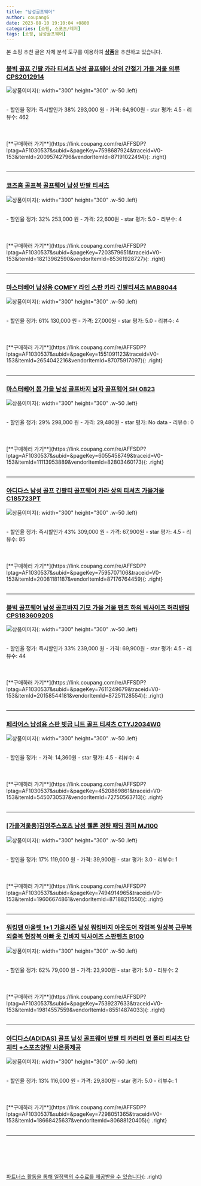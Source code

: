 ```yaml
---
title: "남성골프웨어"
author: coupang6
date: 2023-08-10 19:10:04 +0800
categories: [쇼핑, 스포츠/레저]
tags: [쇼핑, 남성골프웨어]
---
```


본 쇼핑 추천 글은 자체 분석 도구를 이용하여 [**상품**](https://link.coupang.com/a/bao1ui)을 추천하고 있습니다.

### [볼빅 골프 긴팔 카라 티셔츠 남성 골프웨어 상의 간절기 가을 겨울 의류 CPS2012914](https://link.coupang.com/re/AFFSDP?lptag=AF1030537&subid=&pageKey=7598687924&traceid=V0-153&itemId=20095742796&vendorItemId=87191022494)

![상품이미지](https://thumbnail9.coupangcdn.com/thumbnails/remote/230x230ex/image/vendor_inventory/a6ca/f720260de27cb3dd855ab4e0b200d35914b8b2b3a72c3303d68e27fb42ed.JPG){: width="300" height="300" .w-50 .left}


<br>
- 할인율 정가: 즉시할인가 38%  293,000   원
- 가격: 64,900원
- star 평가: 4.5
- 리뷰수: 462
<br>
<br>
<br>
<br>
[**구매하러 가기**](https://link.coupang.com/re/AFFSDP?lptag=AF1030537&subid=&pageKey=7598687924&traceid=V0-153&itemId=20095742796&vendorItemId=87191022494){: .right}
<br>
<br>

---

### [코즈홈 골프복 골프웨어 남성 반팔 티셔츠](https://link.coupang.com/re/AFFSDP?lptag=AF1030537&subid=&pageKey=7203579651&traceid=V0-153&itemId=18213962590&vendorItemId=85361928727)

![상품이미지](https://thumbnail6.coupangcdn.com/thumbnails/remote/230x230ex/image/vendor_inventory/1e21/18e921bf4d59dac267edaeb6e873f2cfc187339c3861c070529fe9260053.jpg){: width="300" height="300" .w-50 .left}


<br>
- 할인율 정가: 32%  253,000   원
- 가격: 22,600원
- star 평가: 5.0
- 리뷰수: 4
<br>
<br>
<br>
<br>
[**구매하러 가기**](https://link.coupang.com/re/AFFSDP?lptag=AF1030537&subid=&pageKey=7203579651&traceid=V0-153&itemId=18213962590&vendorItemId=85361928727){: .right}
<br>
<br>

---

### [마스터베어 남성용 COMFY 라인 스판 카라 긴팔티셔츠 MAB8044](https://link.coupang.com/re/AFFSDP?lptag=AF1030537&subid=&pageKey=1551091123&traceid=V0-153&itemId=2654042216&vendorItemId=87075917097)

![상품이미지](https://thumbnail8.coupangcdn.com/thumbnails/remote/230x230ex/image/vendor_inventory/e80e/aae444c533661d28ca60b502d9c2fa435b01f57e6225312bac0295ad6860.jpg){: width="300" height="300" .w-50 .left}


<br>
- 할인율 정가: 61%  130,000   원
- 가격: 27,000원
- star 평가: 5.0
- 리뷰수: 4
<br>
<br>
<br>
<br>
[**구매하러 가기**](https://link.coupang.com/re/AFFSDP?lptag=AF1030537&subid=&pageKey=1551091123&traceid=V0-153&itemId=2654042216&vendorItemId=87075917097){: .right}
<br>
<br>

---

### [마스터베어 봄 가을 남성 골프바지 남자 골프웨어 SH 0823](https://link.coupang.com/re/AFFSDP?lptag=AF1030537&subid=&pageKey=6055458749&traceid=V0-153&itemId=11113953889&vendorItemId=82803460173)

![상품이미지](https://thumbnail6.coupangcdn.com/thumbnails/remote/230x230ex/image/vendor_inventory/b3f6/984e12398df591cee8c7db539da0c65e383ece1712a3de30aa25491c80bf.jpg){: width="300" height="300" .w-50 .left}


<br>
- 할인율 정가: 29%  298,000   원
- 가격: 29,480원
- star 평가: No data
- 리뷰수: 0
<br>
<br>
<br>
<br>
[**구매하러 가기**](https://link.coupang.com/re/AFFSDP?lptag=AF1030537&subid=&pageKey=6055458749&traceid=V0-153&itemId=11113953889&vendorItemId=82803460173){: .right}
<br>
<br>

---

### [아디다스 남성 골프 긴팔티 골프웨어 카라 상의 티셔츠 가을겨울 C185723PT](https://link.coupang.com/re/AFFSDP?lptag=AF1030537&subid=&pageKey=7595707106&traceid=V0-153&itemId=20081181187&vendorItemId=87176764459)

![상품이미지](https://thumbnail6.coupangcdn.com/thumbnails/remote/230x230ex/image/vendor_inventory/8d84/4894c0cf3f3ad5ba0d31b876b893fa84ea81e0d96b7d2e69377a94cf167f.JPG){: width="300" height="300" .w-50 .left}


<br>
- 할인율 정가: 즉시할인가 43%  309,000   원
- 가격: 67,900원
- star 평가: 4.5
- 리뷰수: 85
<br>
<br>
<br>
<br>
[**구매하러 가기**](https://link.coupang.com/re/AFFSDP?lptag=AF1030537&subid=&pageKey=7595707106&traceid=V0-153&itemId=20081181187&vendorItemId=87176764459){: .right}
<br>
<br>

---

### [볼빅 골프웨어 남성 골프바지 기모 가을 겨울 팬츠 하의 빅사이즈 허리밴딩 CPS18360920S](https://link.coupang.com/re/AFFSDP?lptag=AF1030537&subid=&pageKey=7611249679&traceid=V0-153&itemId=20158544181&vendorItemId=87251128554)

![상품이미지](https://thumbnail7.coupangcdn.com/thumbnails/remote/230x230ex/image/vendor_inventory/3647/96d5833b45368739b11b1ff63da1d8afb680f2274e4db24d97e623e15588.JPG){: width="300" height="300" .w-50 .left}


<br>
- 할인율 정가: 즉시할인가 33%  239,000   원
- 가격: 69,900원
- star 평가: 4.5
- 리뷰수: 44
<br>
<br>
<br>
<br>
[**구매하러 가기**](https://link.coupang.com/re/AFFSDP?lptag=AF1030537&subid=&pageKey=7611249679&traceid=V0-153&itemId=20158544181&vendorItemId=87251128554){: .right}
<br>
<br>

---

### [페라어스 남성용 스판 빗금 니트 골프 티셔츠 CTYJ2034W0](https://link.coupang.com/re/AFFSDP?lptag=AF1030537&subid=&pageKey=4520869861&traceid=V0-153&itemId=5450730537&vendorItemId=72750563713)

![상품이미지](https://thumbnail6.coupangcdn.com/thumbnails/remote/230x230ex/image/retail/images/7105330857498151-8fd45228-e303-48f6-b3d2-ecf9760fb1c7.jpg){: width="300" height="300" .w-50 .left}


<br>
- 할인율 정가: 
- 가격: 14,360원
- star 평가: 4.5
- 리뷰수: 4
<br>
<br>
<br>
<br>
[**구매하러 가기**](https://link.coupang.com/re/AFFSDP?lptag=AF1030537&subid=&pageKey=4520869861&traceid=V0-153&itemId=5450730537&vendorItemId=72750563713){: .right}
<br>
<br>

---

### [[가을겨울용]김영주스포츠 남성 웰론 경량 패딩 점퍼 MJ100](https://link.coupang.com/re/AFFSDP?lptag=AF1030537&subid=&pageKey=7494914965&traceid=V0-153&itemId=19606674861&vendorItemId=87188211550)

![상품이미지](https://thumbnail10.coupangcdn.com/thumbnails/remote/230x230ex/image/vendor_inventory/109c/3bc1051eb506551de64b0df8a5103a7ad62c5a0acd5e5069aff7dc832498.jpg){: width="300" height="300" .w-50 .left}


<br>
- 할인율 정가: 17%  119,000   원
- 가격: 39,900원
- star 평가: 3.0
- 리뷰수: 1
<br>
<br>
<br>
<br>
[**구매하러 가기**](https://link.coupang.com/re/AFFSDP?lptag=AF1030537&subid=&pageKey=7494914965&traceid=V0-153&itemId=19606674861&vendorItemId=87188211550){: .right}
<br>
<br>

---

### [워킹맨 아울렛 1+1 가을시즌 남성 워킹바지 아웃도어 작업복 일상복 근무복 외출복 현장복 아빠 옷 긴바지 빅사이즈 스판펜츠 B100](https://link.coupang.com/re/AFFSDP?lptag=AF1030537&subid=&pageKey=7539237633&traceid=V0-153&itemId=19814557559&vendorItemId=85514874033)

![상품이미지](https://thumbnail8.coupangcdn.com/thumbnails/remote/230x230ex/image/vendor_inventory/5e3a/9ab63a2f11552bf76d673086b7357a9d8608fe847b16919223f4be6a9472.jpg){: width="300" height="300" .w-50 .left}


<br>
- 할인율 정가: 62%  79,000   원
- 가격: 23,900원
- star 평가: 5.0
- 리뷰수: 2
<br>
<br>
<br>
<br>
[**구매하러 가기**](https://link.coupang.com/re/AFFSDP?lptag=AF1030537&subid=&pageKey=7539237633&traceid=V0-153&itemId=19814557559&vendorItemId=85514874033){: .right}
<br>
<br>

---

### [아디다스(ADIDAS) 골프 남성 골프웨어 반팔 티 카라티 면 폴리 티셔츠 단체티 +스포츠양말 사은품제공](https://link.coupang.com/re/AFFSDP?lptag=AF1030537&subid=&pageKey=7298051365&traceid=V0-153&itemId=18668425637&vendorItemId=80688120405)

![상품이미지](https://thumbnail6.coupangcdn.com/thumbnails/remote/230x230ex/image/vendor_inventory/3e19/6e10508ee42bf705a6f9f887cf85e69eadc6755103cf442270bd417a8d83.jpg){: width="300" height="300" .w-50 .left}


<br>
- 할인율 정가: 13%  116,000   원
- 가격: 29,800원
- star 평가: 5.0
- 리뷰수: 1
<br>
<br>
<br>
<br>
[**구매하러 가기**](https://link.coupang.com/re/AFFSDP?lptag=AF1030537&subid=&pageKey=7298051365&traceid=V0-153&itemId=18668425637&vendorItemId=80688120405){: .right}
<br>
<br>

---
<br><br><br><br><br> [파트너스 활동을 통해 일정액의 수수료를 제공받을 수 있습니다](https://link.coupang.com/a/bao1ui){: .right}